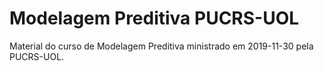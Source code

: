 # Modelagem Preditiva PUCRS-UOL

Material do curso de Modelagem Preditiva ministrado em 2019-11-30 pela PUCRS-UOL.
